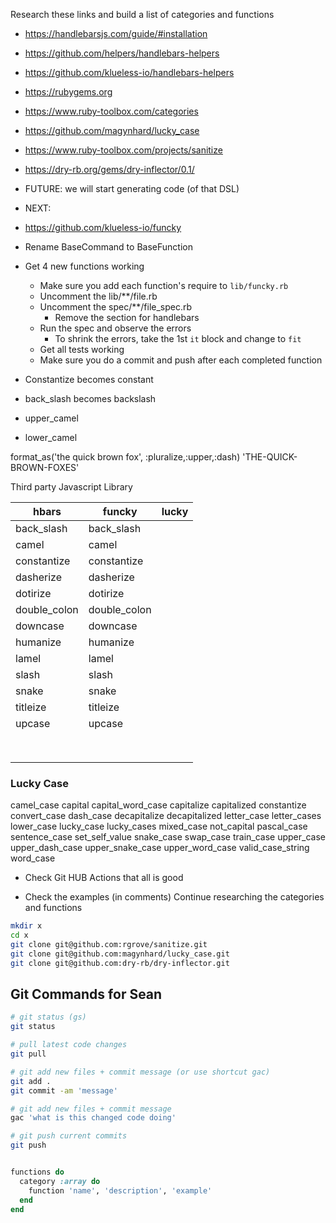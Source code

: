 Research these links and build a list of categories and functions

- https://handlebarsjs.com/guide/#installation
- https://github.com/helpers/handlebars-helpers
- https://github.com/klueless-io/handlebars-helpers
- https://rubygems.org
- https://www.ruby-toolbox.com/categories
- https://github.com/magynhard/lucky_case
- https://www.ruby-toolbox.com/projects/sanitize

- https://dry-rb.org/gems/dry-inflector/0.1/

- FUTURE: we will start generating code (of that DSL)

- NEXT:

- https://github.com/klueless-io/funcky
- Rename BaseCommand to BaseFunction
- Get 4 new functions working
  - Make sure you add each function's require to `lib/funcky.rb`
  - Uncomment the lib/**/file.rb
  - Uncomment the spec/**/file_spec.rb
    - Remove the section for handlebars
  - Run the spec and observe the errors
    - To shrink the errors, take the 1st `it` block and change to `fit`
  - Get all tests working
  - Make sure you do a commit and push after each completed function
  
- Constantize becomes constant
- back_slash becomes backslash
- upper_camel
- lower_camel

format_as('the quick brown fox', :pluralize,:upper,:dash)
'THE-QUICK-BROWN-FOXES'

Third party Javascript Library

| hbars        | funcky        | lucky | 
|-|-|-|
| back_slash   | back_slash    |   |
| camel        | camel         |   |
| constantize  | constantize   |   |
| dasherize    | dasherize     |   |
| dotirize     | dotirize      |   |
| double_colon | double_colon  |   |
| downcase     | downcase      |   |
| humanize     | humanize      |   |
| lamel        | lamel         |   |
| slash        | slash         |   |
| snake        | snake         |   |
| titleize     | titleize      |   |
| upcase       | upcase        |   |
|              |               |   |
|              |               |   |
|              |               |   |
|              |               |   |
|              |               |   |
|              |               |   |
|              |               |   |
|              |               |   |


### Lucky Case

camel_case
capital
capital_word_case
capitalize
capitalized
constantize
convert_case
dash_case
decapitalize
decapitalized
letter_case
letter_cases
lower_case
lucky_case
lucky_cases
mixed_case
not_capital
pascal_case
sentence_case
set_self_value
snake_case
swap_case
train_case
upper_case
upper_dash_case
upper_snake_case
upper_word_case
valid_case_string
word_case


  
  - Check Git HUB Actions that all is good

  - Check the examples (in comments)
  Continue researching the categories and functions


```bash
mkdir x
cd x
git clone git@github.com:rgrove/sanitize.git     
git clone git@github.com:magynhard/lucky_case.git
git clone git@github.com:dry-rb/dry-inflector.git
```


## Git Commands for Sean

```bash
# git status (gs)
git status

# pull latest code changes
git pull

# git add new files + commit message (or use shortcut gac)
git add .
git commit -am 'message'

# git add new files + commit message
gac 'what is this changed code doing'

# git push current commits
git push
```

```ruby

functions do
  category :array do
    function 'name', 'description', 'example'
  end
end

```